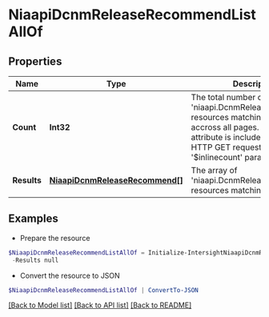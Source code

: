 # NiaapiDcnmReleaseRecommendListAllOf
## Properties

Name | Type | Description | Notes
------------ | ------------- | ------------- | -------------
**Count** | **Int32** | The total number of &#39;niaapi.DcnmReleaseRecommend&#39; resources matching the request, accross all pages. The &#39;Count&#39; attribute is included when the HTTP GET request includes the &#39;$inlinecount&#39; parameter. | [optional] 
**Results** | [**NiaapiDcnmReleaseRecommend[]**](NiaapiDcnmReleaseRecommend.md) | The array of &#39;niaapi.DcnmReleaseRecommend&#39; resources matching the request. | [optional] 

## Examples

- Prepare the resource
```powershell
$NiaapiDcnmReleaseRecommendListAllOf = Initialize-IntersightNiaapiDcnmReleaseRecommendListAllOf  -Count null `
 -Results null
```

- Convert the resource to JSON
```powershell
$NiaapiDcnmReleaseRecommendListAllOf | ConvertTo-JSON
```

[[Back to Model list]](../README.md#documentation-for-models) [[Back to API list]](../README.md#documentation-for-api-endpoints) [[Back to README]](../README.md)

